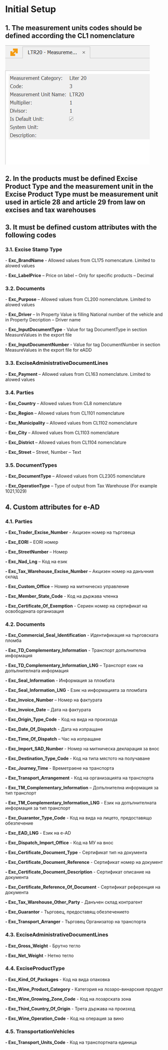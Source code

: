 # Initial Setup


## 1. The measurement units codes should be defined according the CL1 nomenclature

![image-20211209134740745](image-20211209134740745-16390593696201.png)

 

## 2. In the products must be defined Excise Product Type and the measurement unit in the Excise Product Type must be measurement unit used in article 28 and article 29 from law on excises and tax warehouses

## 3. It must be defined custom attributes with the following codes 

### 3.1. Excise Stamp Type

\-     **Exc_BrandName** - Allowed values from CL175 nomencature. Limited to alowed values

\-     **Exc_LabelPrice** – Price on label – Only for specific products – Decimal

### 3.2. Documents

\-      **Exc_Purpose** –  Allowed values from CL200 nomenclature. Limited to alowed values

\-      **Exc_Driver** – In Property Value is filling National number of the vehicle and in Property Decription  – Driver name

\-      **Exc_InputDocumentType** - Value for tag DocumentType in section MeasureValues in the export file

\-      **Exc_InputDocumentNumber** - Value for tag DocumentNumber in section MeasureValues in the export file for eADD

### 3.3. ExciseAdministrativeDocumentLines

\-     **Exc_Payment** – Allowed values from CL163 nomenclature. Limited to alowed values



### 3.4. Parties

\-     **Exc_Country** – Allowed values from CL8 nomenclature

\-     **Exc_Region** – Allowed values from CL1101 nomenclature

\-     **Exc_Municipality** – Allowed values from CL1102 nomenclature

\-     **Exc_City** – Allowed values from CL1103 nomenclature

\-     **Exc_District** – Allowed values from CL1104 nomenclature

\-     **Exc_Street** – Street, Number – Text

### 3.5. DocumentTypes

\-     **Exc_DocumentType** – Allowed values from CL2305 nomenclature

\-     **Exc_OperationType** – Type of output from Tax Warehouse (For example 1021,1029)



## 4. Custom attributes for e-AD

### 4.1.   Parties

**\-**     **Exc_Trader_Excise_Number** - Акцизен номер на търговеца

**\-     Exc_EORI** – EORI номер

**\-     Exc_StreetNumber** – Номер

**\-     Exc_Nad_Lng** – Код на език

**\-     Exc_Tax_Warehouse_Excise_Number** – Акцизен номер на данъчния склад

**\-     Exc_Custom_Office** – Номер на митническо управление

**\-     Exc_Member_State_Code** - Код на държава членка

**\-     Exc_Certificate_Of_Exemption** - Сериен номер на сертификат на освободената организация
     

 

### 4.2.    Documents

**\-     Exc_Commercial_Seal_Identification** - Идентификация на търговската пломба

**\-     Exc_TD_Complementary_Information** - Транспорт допълнителна информация

**\-     Exc_TD_Complementary_Information_LNG** – Транспорт език на допълнителната информация

**\-     Exc_Seal_Information** - Информация за пломбата

**\-     Exc_Seal_Information_LNG** - Език на информацията за пломбата

**\-     Exc_Invoice_Number** – Номер на фактурата

**\-     Exc_Invoice_Date** – Дата на фактурата

**\-     Exc_Origin_Type_Code** - Код на вида на произхода

**\-     Exc_Date_Of_Dispatch** - Дата на изпращане

**\-     Exc_Time_Of_Dispatch** – Час на изпращане

**\-     Exc_Import_SAD_Number** - Номер на митническа декларация за внос

**\-     Exc_Destination_Type_Code** - Код на типа мястото на получаване

**\-     Exc_Journey_Time** - Времетраене на транспорта

**\-     Exc_Transport_Arrangement** - Код на организацията на транспорта

**\-     Exc_TM_Complementary_Information** – Допълнителна информация за тип транспорт

**\-     Exc_TM_Complementary_Information_LNG** - Език на допълнителната информация за тип транспорт

**\-     Exc_Guarantor_Type_Code** - Код на вида на лицето, предоставящо обезпечение

**\-     Exc_EAD_LNG** - Език на e-AD

**\-     Exc_Dispatch_Import_Office** - Код на МУ на внос

**\-     Exc_Certificate_Document_Type** - Сертификат тип на документа

**\-     Exc_Certificate_Document_Reference** - Сертификат номер на документ

**\-     Exc_Certificate_Document_Description** - Сертификат описание на документа

**\-     Exc_Certificate_Reference_Of_Document** - Сертификат референция на документа

**\-     Exc_Tax_Warehouse_Other_Party** - Данъчен склад контрагент

**\-     Exc_Guarantor** - Търговец, предоставящ обезпечението

**\-     Exc_Transport_Arranger** - Търговец Организатор на транспорта
     




### 4.3.    ExciseAdministrativeDocumentLines

**\-     Exc_Gross_Weight** - Брутно тегло

**\-     Exc_Net_Weight**  - Нетно тегло

### 4.4.    ExciseProductType

**\-     Exc_Kind_Of_Packages** - Код на вида опаковка

**\-     Exc_Wine_Product_Category** - Категория на лозаро-винарския продукт

**\-     Exc_Wine_Growing_Zone_Code** - Код на лозарската зона

**\-     Exc_Third_Country_Of_Origin** - Трета държава на произход

**\-     Exc_Wine_Operation_Code** - Код на операция за вино

 

### 4.5. TransportationVehicles

**\-     Exc_Transport_Units_Code** - Код на транспортната единица





 
